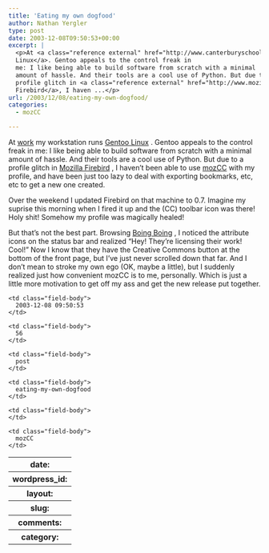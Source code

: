 ```yaml
---
title: 'Eating my own dogfood'
author: Nathan Yergler
type: post
date: 2003-12-08T09:50:53+00:00
excerpt: |
  <p>At <a class="reference external" href="http://www.canterburyschool.org">work</a> my workstation runs <a class="reference external" href="http://www.gentoo.org">Gentoo
  Linux</a>. Gentoo appeals to the control freak in
  me: I like being able to build software from scratch with a minimal
  amount of hassle. And their tools are a cool use of Python. But due to a
  profile glitch in <a class="reference external" href="http://www.mozilla.org/products/firebird">Mozilla
  Firebird</a>, I haven ...</p>
url: /2003/12/08/eating-my-own-dogfood/
categories:
  - mozCC

---
```

At [work][1]  my workstation runs [Gentoo Linux][2] . Gentoo appeals to the control freak in me: I like being able to build software from scratch with a minimal amount of hassle. And their tools are a cool use of Python. But due to a profile glitch in [Mozilla Firebird][3] , I haven’t been able to use [mozCC][4]  with my profile, and have been just too lazy to deal with exporting bookmarks, etc, etc to get a new one created.

Over the weekend I updated Firebird on that machine to 0.7. Imagine my suprise this morning when I fired it up and the (<span class="caps">CC</span>) toolbar icon was there! Holy shit! Somehow my profile was magically healed!

But that’s not the best part. Browsing [Boing Boing][5] , I noticed the attribute icons on the status bar and realized “Hey! They’re licensing their work! Cool!” Now I know that they have the Creative Commons button at the bottom of the front page, but I’ve just never scrolled down that far. And I don’t mean to stroke my own ego (<span class="caps">OK</span>, maybe a little), but I suddenly realized just how convenient mozCC is to me, personally. Which is just a little more motivation to get off my ass and get the new release put together.

<table class="docutils field-list" frame="void" rules="none">
  <col class="field-name" /> <col class="field-body" /> <tr class="field">
    <th class="field-name">
      date:
    </th>

    <td class="field-body">
      2003-12-08 09:50:53
    </td>
  </tr>

  <tr class="field">
    <th class="field-name">
      wordpress_id:
    </th>

    <td class="field-body">
      56
    </td>
  </tr>

  <tr class="field">
    <th class="field-name">
      layout:
    </th>

    <td class="field-body">
      post
    </td>
  </tr>

  <tr class="field">
    <th class="field-name">
      slug:
    </th>

    <td class="field-body">
      eating-my-own-dogfood
    </td>
  </tr>

  <tr class="field">
    <th class="field-name">
      comments:
    </th>

    <td class="field-body">
    </td>
  </tr>

  <tr class="field">
    <th class="field-name">
      category:
    </th>

    <td class="field-body">
      mozCC
    </td>
  </tr>
</table>

 [1]: http://www.canterburyschool.org
 [2]: http://www.gentoo.org
 [3]: http://www.mozilla.org/products/firebird
 [4]: http://yergler.net/projects/mozcc
 [5]: http://boingboing.net